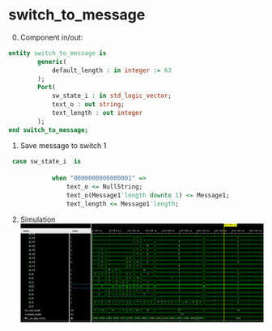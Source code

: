# switch_to_message

0. Component in/out:

```vhdl
entity switch_to_message is
        generic(
            default_length : in integer := 63 
        );
        Port(
            sw_state_i : in std_logic_vector; 
            text_o : out string;
            text_length : out integer
        );
end switch_to_message;
```
1. Save message to switch 1

```vhdl
 case sw_state_i  is          
            
            when "0000000000000001" =>
                text_o <= NullString;
                text_o(Message1'length downto 1) <= Message1;
                text_length <= Message1'length;
```
2. Simulation 
![screenshot](../images/switch_to_message_simulation_console.png)
